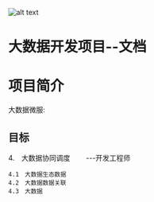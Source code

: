 ![alt text](https://r.51gjj.com/webpublic/images/2018727/Jue32ytr0kfa.png "51gjj Logo")

大数据开发项目--文档
==============


项目简介
=========

大数据微服:



目标
-----------

4.　大数据协同调度    　　---开发工程师  

    4.1　大数据生态数据
    4.2　大数据数据关联
    4.3　大数据
